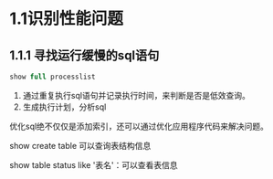 # 1.1识别性能问题

## 1.1.1 寻找运行缓慢的sql语句

```sql
show full processlist
```

1. 通过重复执行sql语句并记录执行时间，来判断是否是低效查询。
2. 生成执行计划，分析sql

优化sql绝不仅仅是添加索引，还可以通过优化应用程序代码来解决问题。

show create table 可以查询表结构信息

show table status like '表名'：可以查看表信息

